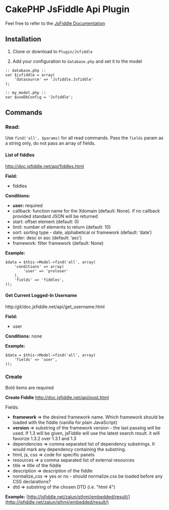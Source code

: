 # CakePHP JsFiddle Api Plugin
Feel free to refer to the [JsFiddle Documentation](http://doc.jsfiddle.net/api/index.html)

## Installation

1. Clone or download to `Plugin/Jsfiddle`

3. Add your configuration to `database.php` and set it to the model

```
:: database.php ::
var $jsfiddle = array(
	'datasource' => 'Jsfiddle.Jsfiddle'
);

:: my_model.php ::
var $useDbConfig = 'Jsfiddle';
```

## Commands

### Read: 
Use `find('all', $params)` for all read commands.
Pass the `fields` param as a string only, do not pass an array of fields.

#### List of fiddles
http://doc.jsfiddle.net/api/fiddles.html

**Field:** 
* fiddles

**Conditions:**
* **user:** required
* callback: function name for the Xdomain (default: None). if no callback provided standard JSON will be returned
* start: offset element (default: 0)
* limit: number of elements to return (default: 10)
* sort: sorting type - date, alphabetical or framework (default: ‘date’)
* order: desc or asc (default: ‘asc’)
* framework: filter framework (default: None)
		
**Example:**

```
$data = $this->Model->find('all', array(
	'conditions' => array(
		'user' => 'proloser'
	),
	'fields' => 'fiddles',
));
```

#### Get Current Logged-In Username
http:/git/doc.jsfiddle.net/api/get_username.html

**Field:** 
* user

**Conditions:**
none
		
**Example:**

```
$data = $this->Model->find('all', array(
	'fields' => 'user',
));
```


### Create
Bold items are required

**Create Fiddle**
http://doc.jsfiddle.net/api/post.html

Fields:

* **framework** => the desired framework name. Which framework should be loaded with the fiddle (vanilla for plain JavaScript)
* **version** => substring of the framework version - the last passing will be used. If 1.3 will be given, jsFiddle will use the latest search result. it will favorize 1.3.2 over 1.3.1 and 1.3
* dependencies => comma separated list of dependency substrings. It would mark any dependency containing the substring.
* html, js, css => code for specific panels
* resources => a comma separated list of external resources
* title => title of the fiddle
* description => description of the fiddle
* normalize_css => yes or no - should normalize.css be loaded before any CSS declarations?
* dtd => substring of the chosen DTD (i.e. "html 4")

**Example:**
[http://jsfiddle.net/zalun/sthmj/embedded/result/](http://jsfiddle.net/zalun/sthmj/embedded/result/)